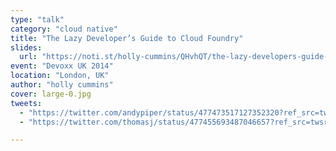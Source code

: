 ```yaml
---
type: "talk"
category: "cloud native"
title: "The Lazy Developer’s Guide to Cloud Foundry"
slides:
  url: "https://noti.st/holly-cummins/QHvhQT/the-lazy-developers-guide-to-cloud-foundry"
event: "Devoxx UK 2014"
location: "London, UK"
author: "holly cummins"
cover: large-0.jpg
tweets:
  - "https://twitter.com/andypiper/status/477473517127352320?ref_src=twsrc%5Etfw"
  - "https://twitter.com/thomasj/status/477455693487046657?ref_src=twsrc%5Etfw"

---
```

